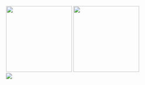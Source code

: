 <div>
  <img height="180em" src="https://github-readme-stats.vercel.app/api?username=robs-full&show_icons=true&theme=transparent" /> 
  <img height="180em" src="https://github-readme-stats.vercel.app/api/top-langs/?username=robs-full&hide_progress=true" /> 
</div>

<div>
  <img src="https://github.com/anuraghazra/github-readme-stats" /> 
</div>
